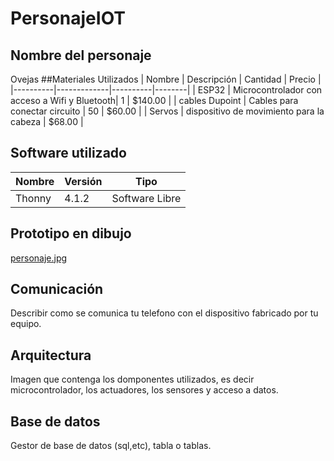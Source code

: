 # PersonajeIOT
## Nombre del personaje
Ovejas
##Materiales Utilizados
|  Nombre  | Descripción | Cantidad | Precio |
|----------|-------------|----------|--------|
| ESP32    | Microcontrolador con acceso a Wifi y Bluetooth| 1 | $140.00 |
| cables Dupoint | Cables para conectar circuito | 50 | $60.00 |
| Servos | dispositivo de movimiento para la cabeza | $68.00 |

## Software utilizado
| Nombre | Versión | Tipo |
|--------|---------|------|
| Thonny | 4.1.2 | Software Libre |

## Prototipo en dibujo
[personaje.jpg](https://github.com/Valeria-Gomez-Herrera/PersonajeIOT/blob/main/personaje.jpg)

## Comunicación 
Describir como se comunica tu telefono con el dispositivo fabricado por tu equipo.

## Arquitectura
Imagen que contenga los domponentes utilizados, es decir microcontrolador, los actuadores, los sensores y acceso a datos.

## Base de datos
Gestor de base de datos (sql,etc), tabla o tablas.
